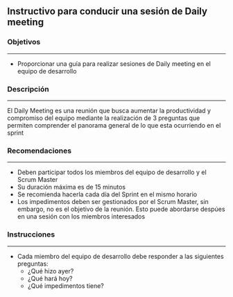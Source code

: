 ## Instructivo para conducir una sesión de Daily meeting

### Objetivos
---
* Proporcionar una guía para realizar sesiones de Daily meeting en el equipo de desarrollo

### Descripción 
---
El Daily Meeting es una reunión que busca aumentar la productividad y compromiso del equipo mediante la realización de 3 preguntas que permiten comprender el panorama general de lo que esta ocurriendo en el sprint

### Recomendaciones
---
* Deben participar todos los miembros del equipo de desarrollo y el Scrum Master
* Su duración máxima es de 15 minutos
* Se recomienda hacerla cada día del Sprint en el mismo horario
* Los impedimentos deben ser gestionados por el Scrum Master, sin embargo, no es el objetivo de la reunión. Esto puede abordarse despúes en una sesión con los miembros interesados

### Instrucciones
---
* Cada miembro del equipo de desarrollo debe responder a las siguientes preguntas:
  * ¿Qué hizo ayer?
  * ¿Qué hará hoy?
  * ¿Qué impedimentos tiene?
 


